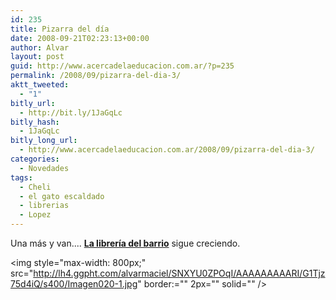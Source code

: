 ```yaml
---
id: 235
title: Pizarra del día
date: 2008-09-21T02:23:13+00:00
author: Alvar
layout: post
guid: http://www.acercadelaeducacion.com.ar/?p=235
permalink: /2008/09/pizarra-del-dia-3/
aktt_tweeted:
  - "1"
bitly_url:
  - http://bit.ly/1JaGqLc
bitly_hash:
  - 1JaGqLc
bitly_long_url:
  - http://www.acercadelaeducacion.com.ar/2008/09/pizarra-del-dia-3/
categories:
  - Novedades
tags:
  - Cheli
  - el gato escaldado
  - librerias
  - Lopez
---
```

Una más y van....
<a target="_blank" href="http://www.acercadelaeducacion.com.ar/?p=139"><strong>La librería del barrio</strong></a> sigue creciendo.

<img style="max-width: 800px;" src="http://lh4.ggpht.com/alvarmaciel/SNXYU0ZPOqI/AAAAAAAAARI/G1Tjz75d4iQ/s400/Imagen020-1.jpg" border:="" 2px="" solid="" />